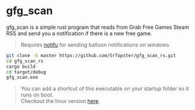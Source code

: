 # gfg_scan
gfg_scan is a simple rust program that reads from Grab Free Games Steam RSS and send you a notification if there is a new free game.
> Requires [notifu](https://www.paralint.com/projects/notifu/) for sending balloon notifications on windows
```bash
git clone -b master https://github.com/SrTopster/gfg_scan_rs.git
cd gfg_scan_rs
cargo build
cd target/debug
gfg_scan.exe
```
> You can add a shortcut of this executable on your startup folder so it runs on boot. <br>
Checkout the linux version [here](https://github.com/SrTopster/gfg_scan_rs/tree/linux).